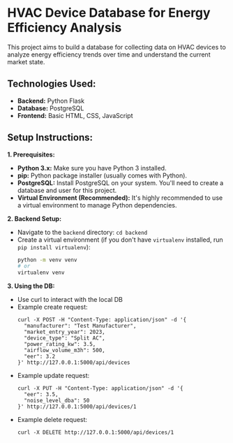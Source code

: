       
# HVAC Device Database for Energy Efficiency Analysis

This project aims to build a database for collecting data on HVAC devices to analyze energy efficiency trends over time and understand the current market state.

## Technologies Used:

* **Backend:** Python Flask
* **Database:** PostgreSQL
* **Frontend:** Basic HTML, CSS, JavaScript

## Setup Instructions:

**1. Prerequisites:**

* **Python 3.x:** Make sure you have Python 3 installed.
* **pip:** Python package installer (usually comes with Python).
* **PostgreSQL:** Install PostgreSQL on your system. You'll need to create a database and user for this project.
* **Virtual Environment (Recommended):** It's highly recommended to use a virtual environment to manage Python dependencies.

**2. Backend Setup:**

* Navigate to the `backend` directory: `cd backend`
* Create a virtual environment (if you don't have `virtualenv` installed, run `pip install virtualenv`):
  ```bash
  python -m venv venv
  # or
  virtualenv venv

**3. Using the DB:**
* Use curl to interact with the local DB
* Example create request:
  ```curl
  curl -X POST -H "Content-Type: application/json" -d '{
    "manufacturer": "Test Manufacturer",
    "market_entry_year": 2023,
    "device_type": "Split AC",
    "power_rating_kw": 3.5,
    "airflow_volume_m3h": 500,
    "eer": 3.2
  }' http://127.0.0.1:5000/api/devices
* Example update request:
  ```curl
  curl -X PUT -H "Content-Type: application/json" -d '{
    "eer": 3.5,
    "noise_level_dba": 50
  }' http://127.0.0.1:5000/api/devices/1
* Example delete request:
  ```curl
  curl -X DELETE http://127.0.0.1:5000/api/devices/1

    